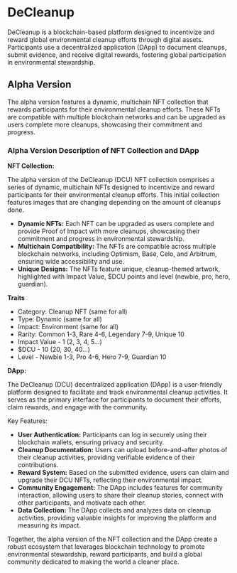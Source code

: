 # DeCleanup

DeCleanup is a blockchain-based platform designed to incentivize and reward global environmental cleanup efforts through digital assets. Participants use a decentralized application (DApp) to document cleanups, submit evidence, and receive digital rewards, fostering global participation in environmental stewardship.

## Alpha Version
The alpha version features a dynamic, multichain NFT collection that rewards participants for their environmental cleanup efforts. These NFTs are compatible with multiple blockchain networks and can be upgraded as users complete more cleanups, showcasing their commitment and progress.

### Alpha Version Description of NFT Collection and DApp

**NFT Collection:**

The alpha version of the DeCleanup (DCU) NFT collection comprises a series of dynamic, multichain NFTs designed to incentivize and reward participants for their environmental cleanup efforts. This initial collection features images that are changing depending on the amount of cleanups done.

- **Dynamic NFTs:** Each NFT can be upgraded as users complete and provide Proof of Impact with more cleanups, showcasing their commitment and progress in environmental stewardship.
- **Multichain Compatibility:** The NFTs are compatible across multiple blockchain networks, including Optimism, Base, Celo, and Arbitrum, ensuring wide accessibility and use.
- **Unique Designs:** The NFTs feature unique, cleanup-themed artwork, highlighted with Impact Value, $DCU points and level (newbie, pro, hero, guardian).

**Traits**

- Category: Cleanup NFT (same for all)
- Type: Dynamic (same for all)
- Impact: Environment (same for all)
- Rarity: Common 1-3, Rare 4-6, Legendary 7-9, Unique 10
- Impact Value - 1 (2, 3, 4, 5...)
- $DCU - 10 (20, 30, 40...)
- Level - Newbie 1-3, Pro 4-6, Hero 7-9, Guardian 10

**DApp:**

The DeCleanup (DCU) decentralized application (DApp) is a user-friendly platform designed to facilitate and track environmental cleanup activities. It serves as the primary interface for participants to document their efforts, claim rewards, and engage with the community.

Key Features:
- **User Authentication:** Participants can log in securely using their blockchain wallets, ensuring privacy and security.
- **Cleanup Documentation:** Users can upload before-and-after photos of their cleanup activities, providing verifiable evidence of their contributions.
- **Reward System:** Based on the submitted evidence, users can claim and upgrade their DCU NFTs, reflecting their environmental impact.
- **Community Engagement:** The DApp includes features for community interaction, allowing users to share their cleanup stories, connect with other participants, and motivate each other.
- **Data Collection:** The DApp collects and analyzes data on cleanup activities, providing valuable insights for improving the platform and measuring its impact.

Together, the alpha version of the NFT collection and the DApp create a robust ecosystem that leverages blockchain technology to promote environmental stewardship, reward participants, and build a global community dedicated to making the world a cleaner place.
